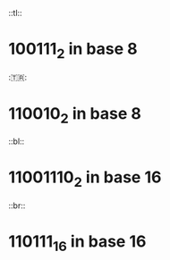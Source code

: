 ::tl::
# $100111_{2}$ in base 8
::tr::
# $110010_{2}$ in base 8
::bl::
# $11001110_{2}$ in base 16
::br::
# $110111_{16}$ in base 16
